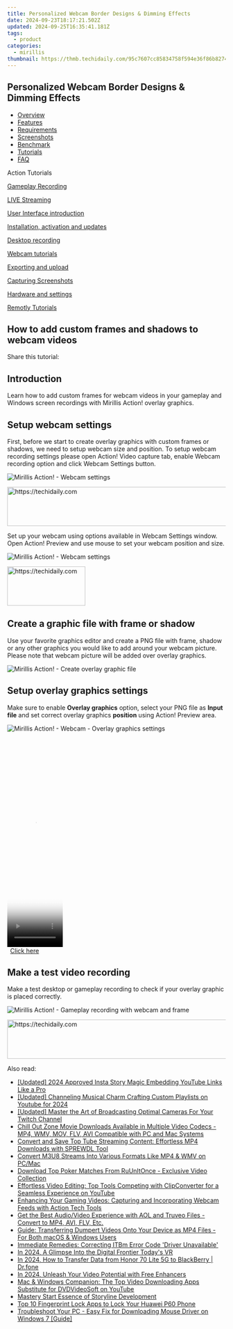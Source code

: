 ```yaml
---
title: Personalized Webcam Border Designs & Dimming Effects
date: 2024-09-23T18:17:21.502Z
updated: 2024-09-25T16:35:41.181Z
tags:
  - product
categories:
  - mirillis
thumbnail: https://thmb.techidaily.com/95c7607cc85834758f594e36f86b8274633568f32ba37267dd79e6e802f121e2.png
---
```


## Personalized Webcam Border Designs & Dimming Effects

* [Overview](https://tools.techidaily.com/mirillis/products/)
* [Features](https://tools.techidaily.com/mirillis/products/)
* [Requirements](https://tools.techidaily.com/mirillis/products/)
* [Screenshots](https://tools.techidaily.com/mirillis/products/)
* [Benchmark](https://tools.techidaily.com/mirillis/products/)
* [Tutorials](https://tools.techidaily.com/mirillis/products/)
* [FAQ](https://tools.techidaily.com/mirillis/products/)

Action Tutorials

[Gameplay Recording](https://tools.techidaily.com/mirillis/products/) 

[LIVE Streaming](https://tools.techidaily.com/mirillis/products/) 

[User Interface introduction](https://tools.techidaily.com/mirillis/products/) 

[Installation, activation and updates](https://tools.techidaily.com/mirillis/products/) 

[Desktop recording](https://tools.techidaily.com/mirillis/products/) 

[Webcam tutorials](https://tools.techidaily.com/mirillis/products/) 

[Exporting and upload](https://tools.techidaily.com/mirillis/products/) 

[Capturing Screenshots](https://tools.techidaily.com/mirillis/products/) 

[Hardware and settings](https://tools.techidaily.com/mirillis/products/) 

[Remotly Tutorials](https://remotly.com/tutorials/getting-started-with-remotly-for-windows-pc) 

## How to add custom frames and shadows to webcam videos 

  
 Share this tutorial:

##  Introduction 

 Learn how to add custom frames for webcam videos in your gameplay and Windows screen recordings with Mirillis Action! overlay graphics. 

##  Setup webcam settings 

 First, before we start to create overlay graphics with custom frames or shadows, we need to setup webcam size and position. To setup webcam recording settings please open Action! Video capture tab, enable Webcam recording option and click Webcam Settings button.

![Mirillis Action! - Webcam settings](https://mirillis.com/res/old/gfx/tutorials/webcams/mirillis_action_webcam_settings.jpg "Action! Webcam Settings") 

<!-- affiliate ads begin -->
<a href="https://laganoo.pxf.io/c/5597632/1528703/16446" target="_top" id="1528703">
  <img src="//a.impactradius-go.com/display-ad/16446-1528703" border="0" alt="https://techidaily.com" width="728" height="90"/>
</a>
<img height="0" width="0" src="https://laganoo.pxf.io/i/5597632/1528703/16446" style="position:absolute;visibility:hidden;" border="0" />
<!-- affiliate ads end -->

 Set up your webcam using options available in Webcam Settings window. Open Action! Preview and use mouse to set your webcam position and size.

![Mirillis Action! - Webcam settings](https://mirillis.com/res/old/gfx/tutorials/webcams/mirillis_action_webcam_always_record.jpg "Action! Webcam Settings") 

<!-- affiliate ads begin -->
<a href="https://aligracehair.sjv.io/c/5597632/2135411/19272" target="_top" id="2135411">
  <img src="//a.impactradius-go.com/display-ad/19272-2135411" border="0" alt="https://techidaily.com" width="180" height="90"/>
</a>
<img height="0" width="0" src="https://aligracehair.sjv.io/i/5597632/2135411/19272" style="position:absolute;visibility:hidden;" border="0" />
<!-- affiliate ads end -->

##  Create a graphic file with frame or shadow 

 Use your favorite graphics editor and create a PNG file with frame, shadow or any other graphics you would like to add around your webcam picture. Please note that webcam picture will be added over overlay graphics. 

![Mirillis Action! - Create overlay graphic file](https://mirillis.com/res/old/gfx/tutorials/webcams/mirillis_action_webcam_frame_graphics.jpg "Create overlay graphic file") 

## Setup overlay graphics settings 

 Make sure to enable **Overlay graphics** option, select your PNG file as **Input file** and set correct overlay graphics **position** using Action! Preview area. 

![Mirillis Action! - Webcam - Overlay graphics settings](https://mirillis.com/res/old/gfx/tutorials/webcams/mirillis_action_webcam_overlay_graphics_settings.jpg "Webcam recording - Overlay graphics settings") 

<!-- affiliate ads begin -->
<span id="1977023">
					<video width="128" height="480" style="cursor:pointer"
           poster="//a.impactradius-go.com/display-clicktoplayimage/1977023.png"
           onclick="if(!this.playClicked){this.play();this.setAttribute('controls',true);this.playClicked=true;}">
	   <source src="//a.impactradius-go.com/display-ad/22993-1977023">
	   <img src="//a.impactradius-go.com/display-clicktoplayimage/1977023.png" style="border: none; height: 100%; width: 100%; object-fit: contain">
	</video>
	<div style="width:80px;text-align:center"><a href="javascript:window.open(decodeURIComponent('https%3A%2F%2Fhomestyler.sjv.io%2Fc%2F5597632%2F1977023%2F22993'), '_blank');void(0);">Click here</a></div>
</span>
<img height="0" width="0" src="https://imp.pxf.io/i/5597632/1977023/22993" style="position:absolute;visibility:hidden;" border="0" />
<!-- affiliate ads end -->

##  Make a test video recording 

 Make a test desktop or gameplay recording to check if your overlay graphic is placed correctly.

![Mirillis Action! - Gameplay recording with webcam and frame](https://mirillis.com/res/old/gfx/tutorials/webcams/mirillis_action_webcam_frame_graphics_recording.jpg "Gameplay recording with webcam and frame")

<!-- affiliate ads begin -->
<a href="https://appsumo.8odi.net/c/5597632/2111965/7443" target="_top" id="2111965">
  <img src="//a.impactradius-go.com/display-ad/7443-2111965" border="0" alt="https://techidaily.com" width="728" height="90"/>
</a>
<img height="0" width="0" src="https://appsumo.8odi.net/i/5597632/2111965/7443" style="position:absolute;visibility:hidden;" border="0" />
<!-- affiliate ads end -->

<ins class="adsbygoogle"
     style="display:block"
     data-ad-format="autorelaxed"
     data-ad-client="ca-pub-7571918770474297"
     data-ad-slot="1223367746"></ins>

<ins class="adsbygoogle"
     style="display:block"
     data-ad-client="ca-pub-7571918770474297"
     data-ad-slot="8358498916"
     data-ad-format="auto"
     data-full-width-responsive="true"></ins>

<span class="atpl-alsoreadstyle">Also read:</span>
<div><ul>
<li><a href="https://instagram-videos.techidaily.com/updated-2024-approved-insta-story-magic-embedding-youtube-links-like-a-pro/"><u>[Updated] 2024 Approved Insta Story Magic Embedding YouTube Links Like a Pro</u></a></li>
<li><a href="https://facebook-video-share.techidaily.com/updated-channeling-musical-charm-crafting-custom-playlists-on-youtube-for-2024/"><u>[Updated] Channeling Musical Charm Crafting Custom Playlists on Youtube for 2024</u></a></li>
<li><a href="https://screen-activity-recording.techidaily.com/updated-master-the-art-of-broadcasting-optimal-cameras-for-your-twitch-channel/"><u>[Updated] Master the Art of Broadcasting Optimal Cameras For Your Twitch Channel</u></a></li>
<li><a href="https://win-trending.techidaily.com/chill-out-zone-movie-downloads-available-in-multiple-video-codecs-mp4-wmv-mov-flv-avi-compatible-with-pc-and-mac-systems/"><u>Chill Out Zone Movie Downloads Available in Multiple Video Codecs - MP4, WMV, MOV, FLV, AVI Compatible with PC and Mac Systems</u></a></li>
<li><a href="https://win-trending.techidaily.com/convert-and-save-top-tube-streaming-content-effortless-mp4-downloads-with-sprewdl-tool/"><u>Convert and Save Top Tube Streaming Content: Effortless MP4 Downloads with SPREWDL Tool</u></a></li>
<li><a href="https://win-trending.techidaily.com/convert-m3u8-streams-into-various-formats-like-mp4-and-wmv-on-pcmac/"><u>Convert M3U8 Streams Into Various Formats Like MP4 & WMV on PC/Mac</u></a></li>
<li><a href="https://win-trending.techidaily.com/download-top-poker-matches-from-ruunitonce-exclusive-video-collection/"><u>Download Top Poker Matches From RuUnItOnce - Exclusive Video Collection</u></a></li>
<li><a href="https://win-trending.techidaily.com/effortless-video-editing-top-tools-competing-with-clipconverter-for-a-seamless-experience-on-youtube/"><u>Effortless Video Editing: Top Tools Competing with ClipConverter for a Seamless Experience on YouTube</u></a></li>
<li><a href="https://win-trending.techidaily.com/enhancing-your-gaming-videos-capturing-and-incorporating-webcam-feeds-with-action-tech-tools/"><u>Enhancing Your Gaming Videos: Capturing and Incorporating Webcam Feeds with Action Tech Tools</u></a></li>
<li><a href="https://win-trending.techidaily.com/get-the-best-audiovideo-experience-with-aol-and-truveo-files-convert-to-mp4-avi-flv-etc/"><u>Get the Best Audio/Video Experience with AOL and Truveo Files - Convert to MP4, AVI, FLV, Etc.</u></a></li>
<li><a href="https://win-trending.techidaily.com/guide-transferring-dumpert-videos-onto-your-device-as-mp4-files-for-both-macos-and-windows-users/"><u>Guide: Transferring Dumpert Videos Onto Your Device as MP4 Files - For Both macOS & Windows Users</u></a></li>
<li><a href="https://driver-error.techidaily.com/immediate-remedies-correcting-itbm-error-code-driver-unavailable/"><u>Immediate Remedies: Correcting ITBm Error Code 'Driver Unavailable'</u></a></li>
<li><a href="https://extra-information.techidaily.com/in-2024-a-glimpse-into-the-digital-frontier-todays-vr/"><u>In 2024, A Glimpse Into the Digital Frontier Today's VR</u></a></li>
<li><a href="https://android-transfer.techidaily.com/in-2024-how-to-transfer-data-from-honor-70-lite-5g-to-blackberry-drfone-by-drfone-transfer-from-android-transfer-from-android/"><u>In 2024, How to Transfer Data from Honor 70 Lite 5G to BlackBerry | Dr.fone</u></a></li>
<li><a href="https://vp-tips.techidaily.com/in-2024-unleash-your-video-potential-with-free-enhancers/"><u>In 2024, Unleash Your Video Potential with Free Enhancers</u></a></li>
<li><a href="https://win-trending.techidaily.com/mac-and-windows-companion-the-top-video-downloading-apps-substitute-for-dvdvideosoft-on-youtube/"><u>Mac & Windows Companion: The Top Video Downloading Apps Substitute for DVDVideoSoft on YouTube</u></a></li>
<li><a href="https://extra-information.techidaily.com/mastery-start-essence-of-storyline-development/"><u>Mastery Start Essence of Storyline Development</u></a></li>
<li><a href="https://android-unlock.techidaily.com/top-10-fingerprint-lock-apps-to-lock-your-huawei-p60-phone-by-drfone-android/"><u>Top 10 Fingerprint Lock Apps to Lock Your Huawei P60 Phone</u></a></li>
<li><a href="https://hardware-updates.techidaily.com/troubleshoot-your-pc-easy-fix-for-downloading-mouse-driver-on-windows-7-guide/"><u>Troubleshoot Your PC - Easy Fix for Downloading Mouse Driver on Windows 7 [Guide]</u></a></li>
</ul></div>

